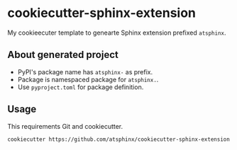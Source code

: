 # cookiecutter-sphinx-extension

My cookieecuter template to genearte Sphinx extension prefixed `atsphinx`.

## About generated project

- PyPI's package name has `atsphinx-` as prefix.
- Package is namespaced package for `atsphinx.`.
- Use `pyproject.toml` for package definition.

## Usage

This requirements Git and cookiecutter.

```console
cookiecutter https://github.com/atsphinx/cookiecutter-sphinx-extension
```
